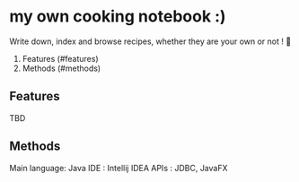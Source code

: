 # my own cooking notebook :)

Write down, index and browse recipes, whether they are your own or not ! 🍳


1. Features (#features)
2. Methods (#methods) 

## Features

TBD 

## Methods 

Main language: Java 
IDE : Intellij IDEA 
APIs : JDBC, JavaFX 
